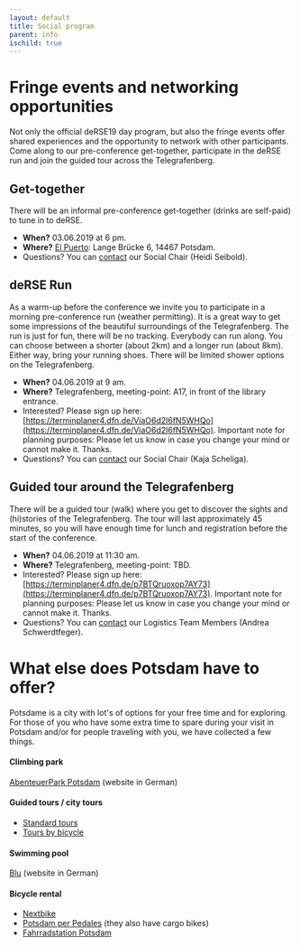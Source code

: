 ```yaml
--- 
layout: default 
title: Social program
parent: info
ischild: true
---
```


# Fringe events and networking opportunities

Not only the official deRSE19 day program, but also the fringe events offer shared experiences and the opportunity to network with other participants. Come along to our pre-conference get-together, participate in the deRSE run and join the guided tour across the Telegrafenberg. 

## Get-together
There will be an informal pre-conference get-together (drinks are self-paid) to tune in to deRSE.  

- **When?** 03.06.2019 at 6 pm.
- **Where?** [El Puerto](http://www.elpuerto.de): Lange Brücke 6, 14467 Potsdam.
- Questions? You can [contact](https://www.de-rse.org/en/conf2019/contact.html) our Social Chair (Heidi Seibold).  

## deRSE Run
As a warm-up before the conference we invite you to participate in a morning pre-conference run (weather permitting). It is a great way to get some impressions of the beautiful surroundings of the Telegrafenberg. The run is just for fun, there will be no tracking. Everybody can run along. You can choose between a shorter (about 2km) and a longer run (about 8km). Either way, bring your running shoes. 
There will be limited shower options on the Telegrafenberg. 

- **When?** 04.06.2019 at 9 am. 
- **Where?** Telegrafenberg, meeting-point: A17, in front of the library entrance.
- Interested? Please sign up here: [https://terminplaner4.dfn.de/ViaO6d2l6fN5WHQo](https://terminplaner4.dfn.de/ViaO6d2l6fN5WHQo). Important note for planning purposes: Please let us know in case you change your mind or cannot make it. Thanks. 
- Questions? You can [contact](https://www.de-rse.org/en/conf2019/contact.html) our Social Chair (Kaja Scheliga).  

## Guided tour around the Telegrafenberg
There will be a guided tour (walk) where you get to discover the sights and (hi)stories of the Telegrafenberg. The tour will last approximately 45 minutes, so you will have enough time for lunch and registration before the start of the conference. 

- **When?** 04.06.2019 at 11:30 am. 
- **Where?** Telegrafenberg, meeting-point: TBD. 
- Interested? Please sign up here: [https://terminplaner4.dfn.de/p7BTQruoxop7AY73](https://terminplaner4.dfn.de/p7BTQruoxop7AY73). Important note for planning purposes: Please let us know in case you change your mind or cannot make it. Thanks. 
- Questions? You can [contact](https://www.de-rse.org/en/conf2019/contact.html) our Logistics Team Members (Andrea Schwerdtfeger).



# What else does Potsdam have to offer?

Potsdame is a city with lot's of options for your free time and for exploring.
For those of you who have some extra time to spare during your visit in Potsdam and/or for people traveling with you, we have collected a few things.


#### Climbing park
[AbenteuerPark Potsdam](https://www.abenteuerpark.de/home) (website in German)

#### Guided tours / city tours
- [Standard tours](https://www.potsdam-tourism.com/en/home)
- [Tours by bicycle](http://potsdam-per-pedales.de/startpage/) 

#### Swimming pool 
[Blu](https://www.swp-potsdam.de/de/b%C3%A4der/blu-das-sport-und-freizeitbad/) (website in German)

#### Bicycle rental
- [Nextbike](https://www.nextbike.de/en/)
- [Potsdam per Pedales](http://potsdam-per-pedales.de/startpage/) (they also have cargo bikes)
- [Fahrradstation Potsdam](http://www.fahrradstationpotsdam.de/)
